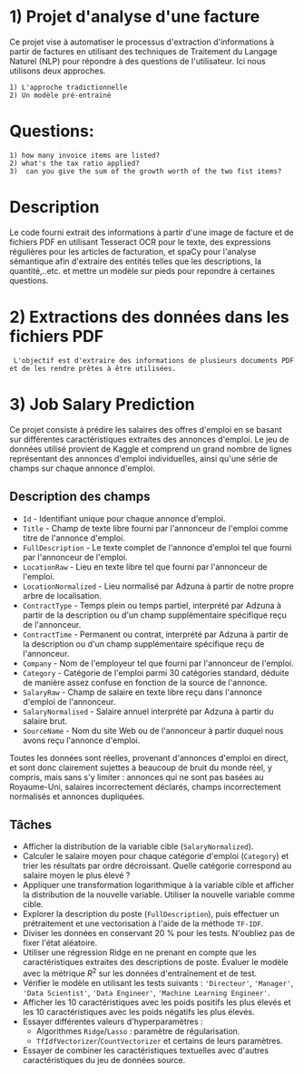 # **1) Projet d'analyse d'une facture**

Ce projet vise à automatiser le processus d'extraction d'informations à partir de factures en utilisant des techniques de Traitement du Langage Naturel (NLP) pour répondre à des questions de l'utilisateur.
Ici nous utilisons deux approches.

    1) L'approche tradictionnelle
    2) Un modèle pré-entrainé 

# Questions:

    1) how many invoice items are listed?
    2) what's the tax ratio applied?
    3)  can you give the sum of the growth worth of the two fist items?


# Description
       
Le code fourni extrait des informations à partir d'une image de facture et de fichiers PDF en utilisant Tesseract OCR pour le texte, des expressions régulières pour les articles de facturation, et spaCy pour l'analyse sémantique afin d'extraire des entités telles que les descriptions, la quantité,..etc. et mettre un modèle sur pieds pour repondre à certaines questions.



# **2) Extractions des données dans les fichiers PDF**

     L'objectif est d'extraire des informations de plusieurs documents PDF et de les rendre prêtes à être utilisées.


# 3) Job Salary Prediction

Ce projet consiste à prédire les salaires des offres d'emploi en se basant sur différentes caractéristiques extraites des annonces d'emploi. Le jeu de données utilisé provient de Kaggle et comprend un grand nombre de lignes représentant des annonces d'emploi individuelles, ainsi qu'une série de champs sur chaque annonce d'emploi.

## Description des champs

* `Id` - Identifiant unique pour chaque annonce d'emploi.
* `Title` - Champ de texte libre fourni par l'annonceur de l'emploi comme titre de l'annonce d'emploi.
* `FullDescription` - Le texte complet de l'annonce d'emploi tel que fourni par l'annonceur de l'emploi.
* `LocationRaw` - Lieu en texte libre tel que fourni par l'annonceur de l'emploi.
* `LocationNormalized` - Lieu normalisé par Adzuna à partir de notre propre arbre de localisation.
* `ContractType` - Temps plein ou temps partiel, interprété par Adzuna à partir de la description ou d'un champ supplémentaire spécifique reçu de l'annonceur.
* `ContractTime` - Permanent ou contrat, interprété par Adzuna à partir de la description ou d'un champ supplémentaire spécifique reçu de l'annonceur.
* `Company` - Nom de l'employeur tel que fourni par l'annonceur de l'emploi.
* `Category` - Catégorie de l'emploi parmi 30 catégories standard, déduite de manière assez confuse en fonction de la source de l'annonce.
* `SalaryRaw` - Champ de salaire en texte libre reçu dans l'annonce d'emploi de l'annonceur.
* `SalaryNormalised` - Salaire annuel interprété par Adzuna à partir du salaire brut.
* `SourceName` - Nom du site Web ou de l'annonceur à partir duquel nous avons reçu l'annonce d'emploi.

Toutes les données sont réelles, provenant d'annonces d'emploi en direct, et sont donc clairement sujettes à beaucoup de bruit du monde réel, y compris, mais sans s'y limiter : annonces qui ne sont pas basées au Royaume-Uni, salaires incorrectement déclarés, champs incorrectement normalisés et annonces dupliquées.

## Tâches

* Afficher la distribution de la variable cible (`SalaryNormalized`).
* Calculer le salaire moyen pour chaque catégorie d'emploi (`Category`) et trier les résultats par ordre décroissant. Quelle catégorie correspond au salaire moyen le plus élevé ?
* Appliquer une transformation logarithmique à la variable cible et afficher la distribution de la nouvelle variable. Utiliser la nouvelle variable comme cible.
* Explorer la description du poste (`FullDescription`), puis effectuer un prétraitement et une vectorisation à l'aide de la méthode `TF-IDF`.
* Diviser les données en conservant 20 % pour les tests. N'oubliez pas de fixer l'état aléatoire.
* Utiliser une régression Ridge en ne prenant en compte que les caractéristiques extraites des descriptions de poste. Évaluer le modèle avec la métrique $R^2$ sur les données d'entraînement et de test.
* Vérifier le modèle en utilisant les tests suivants : `'Directeur'`, `'Manager'`, `'Data Scientist'`, `'Data Engineer'`, `'Machine Learning Engineer'`.
* Afficher les 10 caractéristiques avec les poids positifs les plus élevés et les 10 caractéristiques avec les poids négatifs les plus élevés.
* Essayer différentes valeurs d'hyperparamètres :
    * Algorithmes `Ridge`/`Lasso` : paramètre de régularisation.
    * `TfIdfVectorizer`/`CountVectorizer` et certains de leurs paramètres.
* Essayer de combiner les caractéristiques textuelles avec d'autres caractéristiques du jeu de données source.
